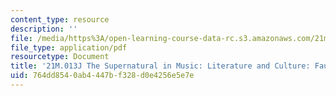 ```yaml
---
content_type: resource
description: ''
file: /media/https%3A/open-learning-course-data-rc.s3.amazonaws.com/21m-013j-the-supernatural-in-music-literature-and-culture-fall-2013/764dd8540ab4447bf328d0e4256e5e7e_MIT21M_013JF13_Ft19_Och_Msc.pdf
file_type: application/pdf
resourcetype: Document
title: '21M.013J The Supernatural in Music: Literature and Culture: Faust Guide'
uid: 764dd854-0ab4-447b-f328-d0e4256e5e7e
---
```

